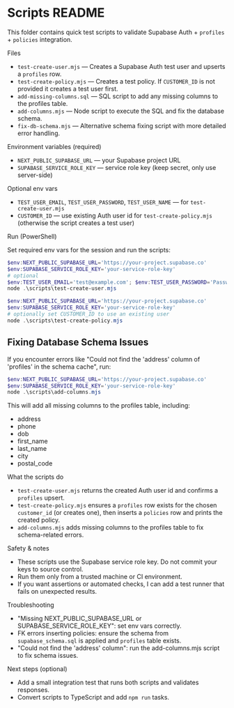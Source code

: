 # Scripts README

This folder contains quick test scripts to validate Supabase Auth + `profiles` + `policies` integration.

Files
- `test-create-user.mjs` — Creates a Supabase Auth test user and upserts a `profiles` row.
- `test-create-policy.mjs` — Creates a test policy. If `CUSTOMER_ID` is not provided it creates a test user first.
- `add-missing-columns.sql` — SQL script to add any missing columns to the profiles table.
- `add-columns.mjs` — Node script to execute the SQL and fix the database schema.
- `fix-db-schema.mjs` — Alternative schema fixing script with more detailed error handling.

Environment variables (required)
- `NEXT_PUBLIC_SUPABASE_URL` — your Supabase project URL
- `SUPABASE_SERVICE_ROLE_KEY` — service role key (keep secret, only use server-side)

Optional env vars
- `TEST_USER_EMAIL`, `TEST_USER_PASSWORD`, `TEST_USER_NAME` — for `test-create-user.mjs`
- `CUSTOMER_ID` — use existing Auth user id for `test-create-policy.mjs` (otherwise the script creates a test user)

Run (PowerShell)

Set required env vars for the session and run the scripts:

```powershell
$env:NEXT_PUBLIC_SUPABASE_URL='https://your-project.supabase.co'
$env:SUPABASE_SERVICE_ROLE_KEY='your-service-role-key'
# optional
$env:TEST_USER_EMAIL='test@example.com'; $env:TEST_USER_PASSWORD='Password123!'
node .\scripts\test-create-user.mjs
```

```powershell
$env:NEXT_PUBLIC_SUPABASE_URL='https://your-project.supabase.co'
$env:SUPABASE_SERVICE_ROLE_KEY='your-service-role-key'
# optionally set CUSTOMER_ID to use an existing user
node .\scripts\test-create-policy.mjs
```

## Fixing Database Schema Issues

If you encounter errors like "Could not find the 'address' column of 'profiles' in the schema cache", run:

```powershell
$env:NEXT_PUBLIC_SUPABASE_URL='https://your-project.supabase.co'
$env:SUPABASE_SERVICE_ROLE_KEY='your-service-role-key'
node .\scripts\add-columns.mjs
```

This will add all missing columns to the profiles table, including:
- address
- phone
- dob
- first_name
- last_name
- city
- postal_code

What the scripts do
- `test-create-user.mjs` returns the created Auth user id and confirms a `profiles` upsert.
- `test-create-policy.mjs` ensures a `profiles` row exists for the chosen `customer_id` (or creates one), then inserts a `policies` row and prints the created policy.
- `add-columns.mjs` adds missing columns to the profiles table to fix schema-related errors.

Safety & notes
- These scripts use the Supabase service role key. Do not commit your keys to source control.
- Run them only from a trusted machine or CI environment.
- If you want assertions or automated checks, I can add a test runner that fails on unexpected results.

Troubleshooting
- "Missing NEXT_PUBLIC_SUPABASE_URL or SUPABASE_SERVICE_ROLE_KEY": set env vars correctly.
- FK errors inserting policies: ensure the schema from `supabase_schema.sql` is applied and `profiles` table exists.
- "Could not find the 'address' column": run the add-columns.mjs script to fix schema issues.

Next steps (optional)
- Add a small integration test that runs both scripts and validates responses.
- Convert scripts to TypeScript and add `npm run` tasks.
